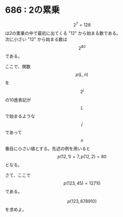 # 686 : 2の累乗

$$2^7 = 128$$は2の累乗の中で最初に出てくる "12" から始まる数である。  
次に小さい "12" から始まる数は$$2^{80}$$である。

ここで、関数$$p(L, n)$$を$$2^j$$の10進表記が$$L$$で始まるような$$j$$であって$$n$$番目に小さい値とする。先述の例を用いると$$p(12, 1) = 7, p(12, 2) = 80$$となる。

さて、ここで$$p(123,45) = 12710$$である。

$$p(123,678910)$$を求めよ。

